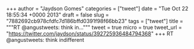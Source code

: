 
+++
author = "Jaydson Gomes"
categories = ["tweet"]
date = "Tue Oct 22 18:55:34 +0000 2013"
draft = false
slug = "7882692cb978cfdfc7d186bffd0391f98f66bb23"
tags = ["tweet"]
title = """RT @angustweets: think in..."""
tweet = true
micro = true
tweet_url = "https://twitter.com/jaydson/status/392725936484794368"
+++
RT @angustweets: think indifferent
